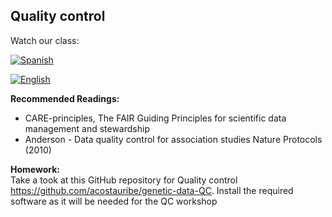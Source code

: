 ## Quality control ##

Watch our class:

[![Spanish](https://img.youtube.com/vi/jftHqUpwCBE/0.jpg)](https://youtube.com/watch?v=jftHqUpwCBE)

[![English](https://img.youtube.com/vi/UgEgZSFjZsQ/0.jpg)](https://youtube.com/watch?v=UgEgZSFjZsQ)


**Recommended Readings:** 
- CARE-principles, The FAIR Guiding Principles for scientific data management and stewardship
- Anderson - Data quality control for association studies Nature Protocols (2010)

**Homework:** \
Take a took at this GitHub repository for Quality control https://github.com/acostauribe/genetic-data-QC. 
Install the required software as it will be needed for the QC workshop
